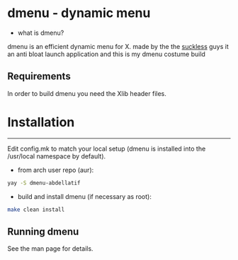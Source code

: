 # dmenu - dynamic menu

*  what is  dmenu? 

dmenu is an efficient dynamic menu for X. made by the the [suckless](suckless.org) guys
it an anti bloat launch application and this is my dmenu costume build


## Requirements
In order to build dmenu you need the Xlib header files.

# Installation
------------
Edit config.mk to match your local setup (dmenu is installed into
the /usr/local namespace by default).

* from arch user repo (aur):
```bash
yay -S dmenu-abdellatif
```

* build and install dmenu (if necessary as root):
```bash
make clean install
```

## Running dmenu
See the man page for details.

